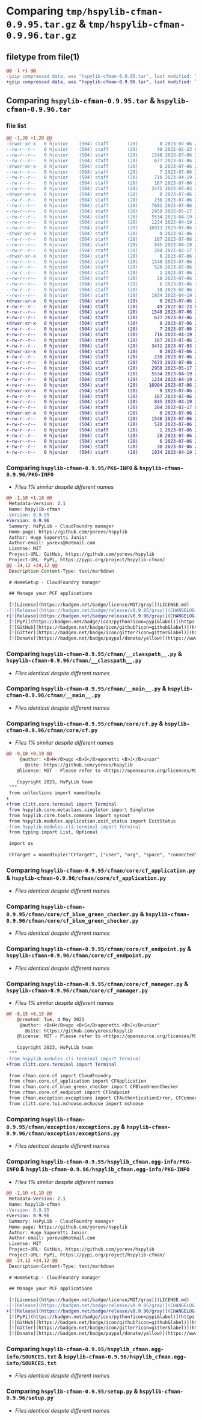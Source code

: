 # Comparing `tmp/hspylib-cfman-0.9.95.tar.gz` & `tmp/hspylib-cfman-0.9.96.tar.gz`

## filetype from file(1)

```diff
@@ -1 +1 @@
-gzip compressed data, was "hspylib-cfman-0.9.95.tar", last modified: Thu Jul  6 22:54:58 2023, max compression
+gzip compressed data, was "hspylib-cfman-0.9.96.tar", last modified: Thu Jul  6 23:48:47 2023, max compression
```

## Comparing `hspylib-cfman-0.9.95.tar` & `hspylib-cfman-0.9.96.tar`

### file list

```diff
@@ -1,28 +1,28 @@
-drwxr-xr-x   0 hjunior    (504) staff       (20)        0 2023-07-06 22:54:58.004242 hspylib-cfman-0.9.95/
--rw-r--r--   0 hjunior    (504) staff       (20)       49 2022-02-23 03:43:53.000000 hspylib-cfman-0.9.95/MANIFEST.in
--rw-r--r--   0 hjunior    (504) staff       (20)     1548 2023-07-06 22:54:58.001657 hspylib-cfman-0.9.95/PKG-INFO
--rw-r--r--   0 hjunior    (504) staff       (20)      677 2023-07-06 22:54:57.000000 hspylib-cfman-0.9.95/README.md
-drwxr-xr-x   0 hjunior    (504) staff       (20)        0 2023-07-06 22:54:57.954708 hspylib-cfman-0.9.95/cfman/
--rw-r--r--   0 hjunior    (504) staff       (20)        7 2023-07-06 22:54:57.000000 hspylib-cfman-0.9.95/cfman/.version
--rw-r--r--   0 hjunior    (504) staff       (20)      716 2023-04-19 22:01:52.000000 hspylib-cfman-0.9.95/cfman/__classpath__.py
--rw-r--r--   0 hjunior    (504) staff       (20)      167 2023-07-06 22:54:57.000000 hspylib-cfman-0.9.95/cfman/__init__.py
--rw-r--r--   0 hjunior    (504) staff       (20)     3471 2023-07-03 20:34:17.000000 hspylib-cfman-0.9.95/cfman/__main__.py
-drwxr-xr-x   0 hjunior    (504) staff       (20)        0 2023-07-06 22:54:57.977035 hspylib-cfman-0.9.95/cfman/core/
--rw-r--r--   0 hjunior    (504) staff       (20)      238 2023-07-06 22:54:57.000000 hspylib-cfman-0.9.95/cfman/core/__init__.py
--rw-r--r--   0 hjunior    (504) staff       (20)     7681 2023-07-06 22:15:35.000000 hspylib-cfman-0.9.95/cfman/core/cf.py
--rw-r--r--   0 hjunior    (504) staff       (20)     2950 2023-05-17 21:37:29.000000 hspylib-cfman-0.9.95/cfman/core/cf_application.py
--rw-r--r--   0 hjunior    (504) staff       (20)     5534 2023-04-19 22:17:47.000000 hspylib-cfman-0.9.95/cfman/core/cf_blue_green_checker.py
--rw-r--r--   0 hjunior    (504) staff       (20)     1234 2023-04-19 22:17:47.000000 hspylib-cfman-0.9.95/cfman/core/cf_endpoint.py
--rw-r--r--   0 hjunior    (504) staff       (20)    16913 2023-07-06 22:14:26.000000 hspylib-cfman-0.9.95/cfman/core/cf_manager.py
-drwxr-xr-x   0 hjunior    (504) staff       (20)        0 2023-07-06 22:54:57.985170 hspylib-cfman-0.9.95/cfman/exception/
--rw-r--r--   0 hjunior    (504) staff       (20)      167 2023-07-06 22:54:57.000000 hspylib-cfman-0.9.95/cfman/exception/__init__.py
--rw-r--r--   0 hjunior    (504) staff       (20)      845 2023-04-19 22:01:52.000000 hspylib-cfman-0.9.95/cfman/exception/exceptions.py
--rw-r--r--   0 hjunior    (504) staff       (20)      204 2022-02-17 02:35:48.000000 hspylib-cfman-0.9.95/cfman/welcome.txt
-drwxr-xr-x   0 hjunior    (504) staff       (20)        0 2023-07-06 22:54:57.999327 hspylib-cfman-0.9.95/hspylib_cfman.egg-info/
--rw-r--r--   0 hjunior    (504) staff       (20)     1548 2023-07-06 22:54:57.000000 hspylib-cfman-0.9.95/hspylib_cfman.egg-info/PKG-INFO
--rw-r--r--   0 hjunior    (504) staff       (20)      520 2023-07-06 22:54:57.000000 hspylib-cfman-0.9.95/hspylib_cfman.egg-info/SOURCES.txt
--rw-r--r--   0 hjunior    (504) staff       (20)        1 2023-07-06 22:54:57.000000 hspylib-cfman-0.9.95/hspylib_cfman.egg-info/dependency_links.txt
--rw-r--r--   0 hjunior    (504) staff       (20)       28 2023-07-06 22:54:57.000000 hspylib-cfman-0.9.95/hspylib_cfman.egg-info/requires.txt
--rw-r--r--   0 hjunior    (504) staff       (20)        6 2023-07-06 22:54:57.000000 hspylib-cfman-0.9.95/hspylib_cfman.egg-info/top_level.txt
--rw-r--r--   0 hjunior    (504) staff       (20)       38 2023-07-06 22:54:58.004436 hspylib-cfman-0.9.95/setup.cfg
--rw-r--r--   0 hjunior    (504) staff       (20)     1934 2023-04-19 22:13:46.000000 hspylib-cfman-0.9.95/setup.py
+drwxr-xr-x   0 hjunior    (504) staff       (20)        0 2023-07-06 23:48:47.110125 hspylib-cfman-0.9.96/
+-rw-r--r--   0 hjunior    (504) staff       (20)       49 2022-02-23 03:43:53.000000 hspylib-cfman-0.9.96/MANIFEST.in
+-rw-r--r--   0 hjunior    (504) staff       (20)     1548 2023-07-06 23:48:47.108317 hspylib-cfman-0.9.96/PKG-INFO
+-rw-r--r--   0 hjunior    (504) staff       (20)      677 2023-07-06 23:48:46.000000 hspylib-cfman-0.9.96/README.md
+drwxr-xr-x   0 hjunior    (504) staff       (20)        0 2023-07-06 23:48:47.067566 hspylib-cfman-0.9.96/cfman/
+-rw-r--r--   0 hjunior    (504) staff       (20)        7 2023-07-06 23:48:46.000000 hspylib-cfman-0.9.96/cfman/.version
+-rw-r--r--   0 hjunior    (504) staff       (20)      716 2023-04-19 22:01:52.000000 hspylib-cfman-0.9.96/cfman/__classpath__.py
+-rw-r--r--   0 hjunior    (504) staff       (20)      167 2023-07-06 23:48:46.000000 hspylib-cfman-0.9.96/cfman/__init__.py
+-rw-r--r--   0 hjunior    (504) staff       (20)     3471 2023-07-03 20:34:17.000000 hspylib-cfman-0.9.96/cfman/__main__.py
+drwxr-xr-x   0 hjunior    (504) staff       (20)        0 2023-07-06 23:48:47.080578 hspylib-cfman-0.9.96/cfman/core/
+-rw-r--r--   0 hjunior    (504) staff       (20)      238 2023-07-06 23:48:46.000000 hspylib-cfman-0.9.96/cfman/core/__init__.py
+-rw-r--r--   0 hjunior    (504) staff       (20)     7673 2023-07-06 23:47:54.000000 hspylib-cfman-0.9.96/cfman/core/cf.py
+-rw-r--r--   0 hjunior    (504) staff       (20)     2950 2023-05-17 21:37:29.000000 hspylib-cfman-0.9.96/cfman/core/cf_application.py
+-rw-r--r--   0 hjunior    (504) staff       (20)     5534 2023-04-19 22:17:47.000000 hspylib-cfman-0.9.96/cfman/core/cf_blue_green_checker.py
+-rw-r--r--   0 hjunior    (504) staff       (20)     1234 2023-04-19 22:17:47.000000 hspylib-cfman-0.9.96/cfman/core/cf_endpoint.py
+-rw-r--r--   0 hjunior    (504) staff       (20)    16904 2023-07-06 23:47:31.000000 hspylib-cfman-0.9.96/cfman/core/cf_manager.py
+drwxr-xr-x   0 hjunior    (504) staff       (20)        0 2023-07-06 23:48:47.087190 hspylib-cfman-0.9.96/cfman/exception/
+-rw-r--r--   0 hjunior    (504) staff       (20)      167 2023-07-06 23:48:46.000000 hspylib-cfman-0.9.96/cfman/exception/__init__.py
+-rw-r--r--   0 hjunior    (504) staff       (20)      845 2023-04-19 22:01:52.000000 hspylib-cfman-0.9.96/cfman/exception/exceptions.py
+-rw-r--r--   0 hjunior    (504) staff       (20)      204 2022-02-17 02:35:48.000000 hspylib-cfman-0.9.96/cfman/welcome.txt
+drwxr-xr-x   0 hjunior    (504) staff       (20)        0 2023-07-06 23:48:47.106190 hspylib-cfman-0.9.96/hspylib_cfman.egg-info/
+-rw-r--r--   0 hjunior    (504) staff       (20)     1548 2023-07-06 23:48:46.000000 hspylib-cfman-0.9.96/hspylib_cfman.egg-info/PKG-INFO
+-rw-r--r--   0 hjunior    (504) staff       (20)      520 2023-07-06 23:48:46.000000 hspylib-cfman-0.9.96/hspylib_cfman.egg-info/SOURCES.txt
+-rw-r--r--   0 hjunior    (504) staff       (20)        1 2023-07-06 23:48:46.000000 hspylib-cfman-0.9.96/hspylib_cfman.egg-info/dependency_links.txt
+-rw-r--r--   0 hjunior    (504) staff       (20)       28 2023-07-06 23:48:46.000000 hspylib-cfman-0.9.96/hspylib_cfman.egg-info/requires.txt
+-rw-r--r--   0 hjunior    (504) staff       (20)        6 2023-07-06 23:48:46.000000 hspylib-cfman-0.9.96/hspylib_cfman.egg-info/top_level.txt
+-rw-r--r--   0 hjunior    (504) staff       (20)       38 2023-07-06 23:48:47.110328 hspylib-cfman-0.9.96/setup.cfg
+-rw-r--r--   0 hjunior    (504) staff       (20)     1934 2023-04-19 22:13:46.000000 hspylib-cfman-0.9.96/setup.py
```

### Comparing `hspylib-cfman-0.9.95/PKG-INFO` & `hspylib-cfman-0.9.96/PKG-INFO`

 * *Files 1% similar despite different names*

```diff
@@ -1,10 +1,10 @@
 Metadata-Version: 2.1
 Name: hspylib-cfman
-Version: 0.9.95
+Version: 0.9.96
 Summary: HsPyLib - CloudFoundry manager
 Home-page: https://github.com/yorevs/hspylib
 Author: Hugo Saporetti Junior
 Author-email: yorevs@hotmail.com
 License: MIT
 Project-URL: GitHub, https://github.com/yorevs/hspylib
 Project-URL: PyPi, https://pypi.org/project/hspylib-cfman/
@@ -24,12 +24,12 @@
 Description-Content-Type: text/markdown
 
 # HomeSetup - CloudFoundry manager
 
 ## Manage your PCF applications
 
 [![License](https://badgen.net/badge/license/MIT/gray)](LICENSE.md)
-[![Release](https://badgen.net/badge/release/v0.9.95/gray)](CHANGELOG.md#unreleased)
+[![Release](https://badgen.net/badge/release/v0.9.96/gray)](CHANGELOG.md#unreleased)
 [![PyPi](https://badgen.net/badge/icon/python?icon=pypi&label)](https://pypi.org/project/hspylib-cfman)
 [![GitHub](https://badgen.net/badge/icon/github?icon=github&label)](https://github.com/yorevs/hspylib)
 [![Gitter](https://badgen.net/badge/icon/gitter?icon=gitter&label)](https://gitter.im/hspylib/community)
 [![Donate](https://badgen.net/badge/paypal/donate/yellow)](https://www.paypal.com/cgi-bin/webscr?cmd=_s-xclick&hosted_button_id=J5CDEFLF6M3H4)
```

### Comparing `hspylib-cfman-0.9.95/cfman/__classpath__.py` & `hspylib-cfman-0.9.96/cfman/__classpath__.py`

 * *Files identical despite different names*

### Comparing `hspylib-cfman-0.9.95/cfman/__main__.py` & `hspylib-cfman-0.9.96/cfman/__main__.py`

 * *Files identical despite different names*

### Comparing `hspylib-cfman-0.9.95/cfman/core/cf.py` & `hspylib-cfman-0.9.96/cfman/core/cf.py`

 * *Files 1% similar despite different names*

```diff
@@ -9,18 +9,19 @@
     @author: <B>H</B>ugo <B>S</B>aporetti <B>J</B>unior"
       @site: https://github.com/yorevs/hspylib
    @license: MIT - Please refer to <https://opensource.org/licenses/MIT>
 
    Copyright 2023, HsPyLib team
 """
 from collections import namedtuple
+
+from clitt.core.terminal import Terminal
 from hspylib.core.metaclass.singleton import Singleton
 from hspylib.core.tools.commons import sysout
 from hspylib.modules.application.exit_status import ExitStatus
-from hspylib.modules.cli.terminal import Terminal
 from typing import List, Optional
 
 import os
 
 CFTarget = namedtuple("CFTarget", ["user", "org", "space", "connected"])
```

### Comparing `hspylib-cfman-0.9.95/cfman/core/cf_application.py` & `hspylib-cfman-0.9.96/cfman/core/cf_application.py`

 * *Files identical despite different names*

### Comparing `hspylib-cfman-0.9.95/cfman/core/cf_blue_green_checker.py` & `hspylib-cfman-0.9.96/cfman/core/cf_blue_green_checker.py`

 * *Files identical despite different names*

### Comparing `hspylib-cfman-0.9.95/cfman/core/cf_endpoint.py` & `hspylib-cfman-0.9.96/cfman/core/cf_endpoint.py`

 * *Files identical despite different names*

### Comparing `hspylib-cfman-0.9.95/cfman/core/cf_manager.py` & `hspylib-cfman-0.9.96/cfman/core/cf_manager.py`

 * *Files 1% similar despite different names*

```diff
@@ -8,15 +8,15 @@
    @created: Tue, 4 May 2021
     @author: <B>H</B>ugo <B>S</B>aporetti <B>J</B>unior"
       @site: https://github.com/yorevs/hspylib
    @license: MIT - Please refer to <https://opensource.org/licenses/MIT>
 
    Copyright 2023, HsPyLib team
 """
-from hspylib.modules.cli.terminal import Terminal
+from clitt.core.terminal import Terminal
 
 from cfman.core.cf import CloudFoundry
 from cfman.core.cf_application import CFApplication
 from cfman.core.cf_blue_green_checker import CFBlueGreenChecker
 from cfman.core.cf_endpoint import CFEndpoint
 from cfman.exception.exceptions import CFAuthenticationError, CFConnectionError, CFExecutionError
 from clitt.core.tui.mchoose.mchoose import mchoose
```

### Comparing `hspylib-cfman-0.9.95/cfman/exception/exceptions.py` & `hspylib-cfman-0.9.96/cfman/exception/exceptions.py`

 * *Files identical despite different names*

### Comparing `hspylib-cfman-0.9.95/hspylib_cfman.egg-info/PKG-INFO` & `hspylib-cfman-0.9.96/hspylib_cfman.egg-info/PKG-INFO`

 * *Files 1% similar despite different names*

```diff
@@ -1,10 +1,10 @@
 Metadata-Version: 2.1
 Name: hspylib-cfman
-Version: 0.9.95
+Version: 0.9.96
 Summary: HsPyLib - CloudFoundry manager
 Home-page: https://github.com/yorevs/hspylib
 Author: Hugo Saporetti Junior
 Author-email: yorevs@hotmail.com
 License: MIT
 Project-URL: GitHub, https://github.com/yorevs/hspylib
 Project-URL: PyPi, https://pypi.org/project/hspylib-cfman/
@@ -24,12 +24,12 @@
 Description-Content-Type: text/markdown
 
 # HomeSetup - CloudFoundry manager
 
 ## Manage your PCF applications
 
 [![License](https://badgen.net/badge/license/MIT/gray)](LICENSE.md)
-[![Release](https://badgen.net/badge/release/v0.9.95/gray)](CHANGELOG.md#unreleased)
+[![Release](https://badgen.net/badge/release/v0.9.96/gray)](CHANGELOG.md#unreleased)
 [![PyPi](https://badgen.net/badge/icon/python?icon=pypi&label)](https://pypi.org/project/hspylib-cfman)
 [![GitHub](https://badgen.net/badge/icon/github?icon=github&label)](https://github.com/yorevs/hspylib)
 [![Gitter](https://badgen.net/badge/icon/gitter?icon=gitter&label)](https://gitter.im/hspylib/community)
 [![Donate](https://badgen.net/badge/paypal/donate/yellow)](https://www.paypal.com/cgi-bin/webscr?cmd=_s-xclick&hosted_button_id=J5CDEFLF6M3H4)
```

### Comparing `hspylib-cfman-0.9.95/hspylib_cfman.egg-info/SOURCES.txt` & `hspylib-cfman-0.9.96/hspylib_cfman.egg-info/SOURCES.txt`

 * *Files identical despite different names*

### Comparing `hspylib-cfman-0.9.95/setup.py` & `hspylib-cfman-0.9.96/setup.py`

 * *Files identical despite different names*

